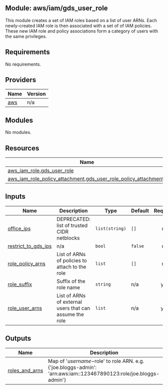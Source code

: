 ## Module: aws/iam/gds\_user\_role

This module creates a set of IAM roles based on a list of user ARNs.
Each newly-created IAM role is then associated with a set of of IAM policies.
These new IAM role and policy associations form a category of users with the
same privileges.

## Requirements

No requirements.

## Providers

| Name | Version |
|------|---------|
| <a name="provider_aws"></a> [aws](#provider\_aws) | n/a |

## Modules

No modules.

## Resources

| Name | Type |
|------|------|
| [aws_iam_role.gds_user_role](https://registry.terraform.io/providers/hashicorp/aws/latest/docs/resources/iam_role) | resource |
| [aws_iam_role_policy_attachment.gds_user_role_policy_attachments](https://registry.terraform.io/providers/hashicorp/aws/latest/docs/resources/iam_role_policy_attachment) | resource |

## Inputs

| Name | Description | Type | Default | Required |
|------|-------------|------|---------|:--------:|
| <a name="input_office_ips"></a> [office\_ips](#input\_office\_ips) | DEPRECATED: list of trusted CIDR netblocks | `list(string)` | `[]` | no |
| <a name="input_restrict_to_gds_ips"></a> [restrict\_to\_gds\_ips](#input\_restrict\_to\_gds\_ips) | n/a | `bool` | `false` | no |
| <a name="input_role_policy_arns"></a> [role\_policy\_arns](#input\_role\_policy\_arns) | List of ARNs of policies to attach to the role | `list` | `[]` | no |
| <a name="input_role_suffix"></a> [role\_suffix](#input\_role\_suffix) | Suffix of the role name | `string` | n/a | yes |
| <a name="input_role_user_arns"></a> [role\_user\_arns](#input\_role\_user\_arns) | List of ARNs of external users that can assume the role | `list` | n/a | yes |

## Outputs

| Name | Description |
|------|-------------|
| <a name="output_roles_and_arns"></a> [roles\_and\_arns](#output\_roles\_and\_arns) | Map of '$username-$role' to role ARN. e.g. {'joe.bloggs-admin': 'arn:aws:iam::123467890123:role/joe.bloggs-admin'} |
